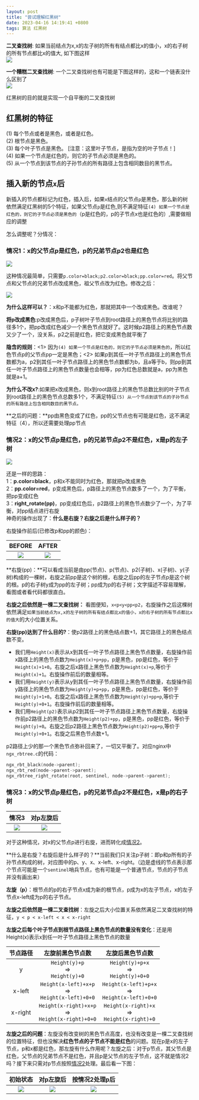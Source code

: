 ```yaml
---
layout: post
title: "尝试理解红黑树"
date: 2023-04-16 14:19:41 +0800
tags: 算法 红黑树
---
```



**二叉查找树**: 如果当前结点为x,x的左子树的所有有结点都比x的值小，x的右子树的所有节点都比x的值大, 如下图这样<br>
![](/img/svg/rbt_2.svg)

**一个糟糕二叉查找树**: 一个二叉查找树也有可能是下图这样的，这和一个链表没什么区别了<br>
![](/img/svg/rbt_1.svg)

红黑树的目的就是实现一个自平衡的二叉查找树

## 红黑树的特征
(1) 每个节点或者是黑色，或者是红色。<br>
(2) 根节点是黑色。<br>
(3) 每个叶子节点是黑色。 [注意：这里叶子节点，是指为空的叶子节点！]<br>
(4) 如果一个节点是红色的，则它的子节点必须是黑色的。<br>
(5) 从一个节点到该节点的子孙节点的所有路径上包含相同数目的黑节点。<br>


## 插入新的节点`x`后

新插入的节点都标记为红色，插入后，如果`x`结点的父节点`p`是黑色，那么新的树依然满足红黑树的5个特征，如果父节点`p`是红色,则不满足特征`(4) 如果一个节点是红色的，则它的子节点必须是黑色的`（p是红色的，p的子节点x也是红色的）,需要做相应的调整

怎么调整呢？分情况：

### **情况1**：x的父节点p是红色，p的兄弟节点p2也是红色

![](/img/svg/rbt_3.svg)

这种情况最简单，只需要`p.color=black;p2.color=black;pp.color=red`。将父节点和父节点的兄弟节点改成黑色，祖父节点改为红色。修改之后：

![](/img/svg/rbt_4.svg)

**为什么这样可以？**：x和p不能都为红色，那就把其中一个改成黑色。改谁呢？

**将p改成黑色**:p改成黑色后，p子树叶子节点到root路径上的黑色节点将比别的路径多1个，把pp改成红色减少一个黑色节点就好了。这时候p2路径上的黑色节点数又少了一个，没关系，p2之前是红色，把它变成黑色就平衡了

**隐含的规则**：<1> 因为`(4) 如果一个节点是红色的，则它的子节点必须是黑色的`，所以红色节点p的父节点pp一定是黑色；<2> 如果p到其任一叶子节点路径上的黑色节点数都为a，p2到其任一叶子节点路径上的黑色节点数都为b，且a等于b，则pp到其任一叶子节点路径上的黑色节点数量也会相等，pp为红色总数就是a，pp为黑色就是a+1。

**为什么不改x?**:如果把x改成黑色，则x到root路径上的黑色节总数比别的叶子节点到root路径上的黑色节点总数多1个，不满足特征`(5) 从一个节点到该节点的子孙节点的所有路径上包含相同数目的黑节点。`

**之后的问题：**pp由黑色变成了红色，pp的父节点也有可能是红色，这不满足特征（4），所以还需要处理pp节点

### **情况2**：x的父节点p是红色，p的兄弟节点p2不是红色，x是p的左子树

![](/img/svg/rbt2_0.svg)

还是一样的思路：<br>
1：**p.color=black**，p和x不能同时为红色，那就把p改成黑色<br>
2：**pp.color=red**，p变成黑色后，p路径上的黑色节点数多了一个，为了平衡，把pp变成红色<br>
3：**right_rotate(pp)**，pp变成红色后，p2路径上的黑色节点数少了一个，为了平衡，对pp结点进行右旋<br>
神奇的操作出现了：**什么是右旋？右旋之后是什么样子的？**

右旋操作前后(已修改p和pp的颜色)：

|BEFORE|AFTER|
|:----:|:---:|
|![](/img/svg/rbt2_1.svg)|![](/img/svg/rbt2_2.svg)|

**右旋(pp)：**可以看成当前是由pp(节点)、p(节点)、p2(子树)、x(子树)、y(子树)构成的一棵树，右旋之前pp是这个树的根，右旋之后pp的左子节点p是这个树的根。p的右子树y成为pp的左子树；pp成为p的右子树；文字描述不容易理解，看图或者看代码都很直白。

**右旋之后依然是一棵二叉查找树：** 看图便知，`x<p<y<pp<p2`，右旋操作之后这棵树依然满足`如果当前结点为x,x的左子树的所有有结点都比x的值小，x的右子树的所有节点都比x的值大`的大小位置关系。

**右旋(pp)达到了什么目的?**：使p2路径上的黑色结点数+1，其它路径上的黑色结点数不变。
* 我们用`Height(x)`表示从x到其任一叶子节点路径上黑色节点数量，右旋操作前x路径上的黑色节点数为`Height(x)+p+pp`，p是黑色，pp是红色，等价于`Height(x)+1+0`。右旋之后x路径上黑色节点数为`Height(x)+p`,等价于`Height(x)+1`。右旋操作前后的数量相等。
* 我们用`Height(y)`表示从y到其任一叶子节点路径上黑色节点数量，右旋操作前y路径上的黑色节点数为`Height(y)+p+pp`，p是黑色，pp是红色，等价于`Height(y)+1+0`。右旋之后x路径上黑色节点数为`Height(y)+pp+p`,等价于`Height(y)+0+1`。右旋操作前后的数量相等。
* 我们用`Height(p2)`表示从p2到其任一叶子节点路径上黑色节点数量，右旋操作前p2路径上的黑色节点数为`Height(p2)+pp`，p是黑色，pp是红色，等价于`Height(y)+0`。右旋之后p2路径上黑色节点数为`Height(p2)+pp+p`,等价于`Height(y)+0+1`。右旋之后黑色节点数+1。

p2路径上少的那一个黑色节点弥补回来了，一切又平衡了。对应nginx中`ngx_rbtree.c`的代码：
```c
ngx_rbt_black(node->parent);
ngx_rbt_red(node->parent->parent);
ngx_rbtree_right_rotate(root, sentinel, node->parent->parent);
```

### **情况3**：x的父节点p是红色，p的兄弟节点p2不是红色，x是p的右子树

|情况3|对p左旋后|
|:---:|:---:|
|![](/img/svg/rbt3_0.svg)|![](/img/svg/rbt3_1.svg)|

对于这种情况，对x的父节点p进行右旋，进而转化成[情况2](#情况2x的父节点p是红色p的兄弟节点p2不是红色x是p的左子树)。

**什么是右旋？右旋后是什么样子的？**当前我们只关注p子树：即p和p所有的子孙节点构成的树，对应图中的p、y、x、x-left、x-right。（边是虚线的节点表示那个节点可能是一个`sentinel`哨兵节点，也有可能是一个普通节点，节点的子节点并没有画出来）

**左旋（p）**：根节点的p的右子节点x成为新的根节点，p成为x的左子节点，x的左子节点x-left成为p的右子节点。

**左旋之后依然是一棵二叉查找树**：左旋之后大小位置关系依然满足二叉查找树的特征，`y < p < x-left < x < x-right`

**左旋之后每个叶子节点到根节点路径上黑色节点的数量没有变化**：还是用Height(x)表示x到任一叶子节点路径上黑色节点的数量

|节点路径|左旋前黑色节点数|左旋后黑色节点数|
|:-----:|:-----------:|:-----------:|
|y|`Height(y)+p`<br>=><br>`Height(y)+0`|`Height(y)+p+x`<br>=><br>`Height(y)+0+0`|
|x-left|`Height(x-left)+x+p`<br>=><br>`Height(x-left)+0+0`|`Height(x-left)+p+x`<br>=><br>`Height(x-left)+0+0`|
|x-right|`Height(x-right)+x+p`<br>=><br>`Height(x-right)+0+0`|`Height(x-right)+x`<br>=><br>`Height(x-right)+0`|

**左旋之后的问题**：左旋没有改变树的黑色节点高度，也没有改变是一棵二叉查找树的位置特征，但也没解决**红色节点的子节点不能是红色**的问题。现在p是x的左子节点，p和x都是红色，那左旋有什么作用呢？左旋之后：对于p节点，其父节点是红色，父节点的兄弟节点不是红色，并且p是父节点的左子节点，这不就是情况2吗？接下来只需对p节点按照[情况2](#情况2x的父节点p是红色p的兄弟节点p2不是红色x是p的左子树)处理。最后看一下图：

|初始状态|对p左旋后|按情况2处理p后|
|:---:|:-----:|:--------:|
|![](/img/svg/rbt3_0.svg)|![](/img/svg/rbt3_1.svg)|![](/img/svg/rbt3_2.svg)|
